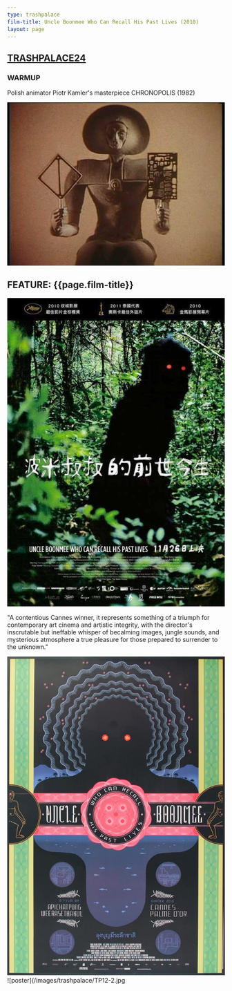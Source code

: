 ```yaml
---
type: trashpalace
film-title: Uncle Boonmee Who Can Recall His Past Lives (2010)
layout: page
---
```


## [TRASHPALACE24]({{page.url}})

### WARMUP
 Polish animator Piotr Kamler's masterpiece CHRONOPOLIS (1982)

![warmupfilm](/images/trashpalace/TP24-warmup0.jpg)

## FEATURE: {{page.film-title}}

![poster](/images/trashpalace/TP24-0.jpg)

"A contentious Cannes winner, it represents something of a triumph for contemporary art cinema and artistic integrity, with the director's inscrutable but ineffable whisper of becalming images, jungle sounds, and mysterious atmosphere a true pleasure for those prepared to surrender to the unknown."

![poster](/images/trashpalace/TP24-1.jpg)
![poster](/images/trashpalace/TP12-2.jpg



